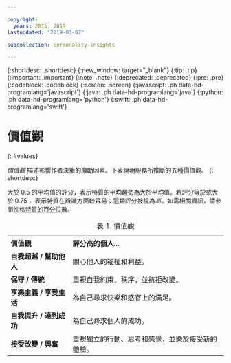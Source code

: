```yaml
---

copyright:
  years: 2015, 2019
lastupdated: "2019-03-07"

subcollection: personality-insights

---
```


{:shortdesc: .shortdesc}
{:new_window: target="_blank"}
{:tip: .tip}
{:important: .important}
{:note: .note}
{:deprecated: .deprecated}
{:pre: .pre}
{:codeblock: .codeblock}
{:screen: .screen}
{:javascript: .ph data-hd-programlang='javascript'}
{:java: .ph data-hd-programlang='java'}
{:python: .ph data-hd-programlang='python'}
{:swift: .ph data-hd-programlang='swift'}

# 價值觀
{: #values}

*價值觀* 描述影響作者決策的激勵因素。下表說明服務所推斷的五種價值觀。
{: shortdesc}

大於 0.5 的平均值的評分，表示特質的平均趨勢為大於平均值。若評分等於或大於 0.75 ，表示特質在辨識方面較容易；這類評分被視為*高*。如需相關資訊，請參閱[性格特質的百分位數](/docs/services/personality-insights?topic=personality-insights-numeric#percentiles)。

<table>
  <caption>表 1. 價值觀</caption>
  <tr>
    <th style="text-align:left">價值觀</th>
    <th style="text-align:left">評分高的個人...</th>
  </tr>
  <tr>
    <td><strong>自我超越 / 幫助他人</strong></td>
    <td>關心他人的福祉和利益。</td>
  </tr>
  <tr>
    <td><strong>保守 / 傳統</strong></td>
    <td>重視自我約束、秩序，並抗拒改變。</td>
  </tr>
  <tr>
    <td><strong>享樂主義 / 享受生活</strong></td>
    <td>為自己尋求快樂和感官上的滿足。</td>
  </tr>
  <tr>
    <td><strong>自我提升 / 達到成功</strong></td>
    <td>為自己尋求個人的成功。</td>
  </tr>
  <tr>
    <td><strong>接受改變 / 興奮</strong></td>
    <td>重視獨立的行動、思考和感覺，並樂於接受新的體驗。</td>
  </tr>
</table>
